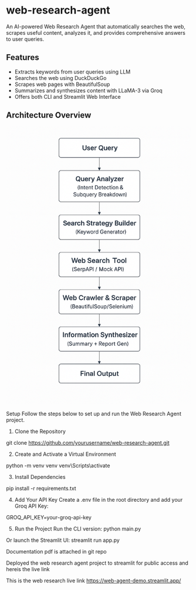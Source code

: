 # web-research-agent


An AI-powered Web Research Agent that automatically searches the web, scrapes useful content, analyzes it, and provides comprehensive answers to user queries.

## Features

-  Extracts keywords from user queries using LLM
-  Searches the web using DuckDuckGo
-  Scrapes web pages with BeautifulSoup
-  Summarizes and synthesizes content with LLaMA-3 via Groq
-  Offers both CLI and Streamlit Web Interface

## Architecture Overview

![alt text](web_research.png)



Setup
Follow the steps below to set up and run the Web Research Agent project.
1. Clone the Repository

git clone https://github.com/yourusername/web-research-agent.git


2. Create and Activate a Virtual Environment

python -m venv venv
venv\Scripts\activate

3. Install Dependencies

pip install -r requirements.txt


4. Add Your API Key
Create a .env file in the root directory and add your Groq API Key:

GROQ_API_KEY=your-groq-api-key

5. Run the Project
Run the CLI version:
python main.py

Or launch the Streamlit UI:
streamlit run app.py


Documentation pdf is attached in git repo


Deployed the web research agent project to streamlit for public access and hereis the live link

This is the web research live link
https://web-agent-demo.streamlit.app/